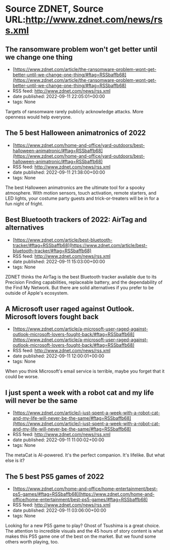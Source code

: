 # Source ZDNET, Source URL:http://www.zdnet.com/news/rss.xml

## The ransomware problem won't get better until we change one thing
 - [https://www.zdnet.com/article/the-ransomware-problem-wont-get-better-until-we-change-one-thing/#ftag=RSSbaffb68](https://www.zdnet.com/article/the-ransomware-problem-wont-get-better-until-we-change-one-thing/#ftag=RSSbaffb68)
 - RSS feed: http://www.zdnet.com/news/rss.xml
 - date published: 2022-09-11 22:05:01+00:00
 - tags: None

Targets of ransomware rarely publicly acknowledge attacks. More openness would help everyone.

## The 5 best Halloween animatronics of 2022
 - [https://www.zdnet.com/home-and-office/yard-outdoors/best-halloween-animatronic/#ftag=RSSbaffb68](https://www.zdnet.com/home-and-office/yard-outdoors/best-halloween-animatronic/#ftag=RSSbaffb68)
 - RSS feed: http://www.zdnet.com/news/rss.xml
 - date published: 2022-09-11 21:38:00+00:00
 - tags: None

The best Halloween animatronics are the ultimate tool for a spooky atmosphere. With motion sensors, touch activation, remote starters, and LED lights, your costume party guests and trick-or-treaters will be in for a fun night of fright.

## Best Bluetooth trackers of 2022: AirTag and alternatives
 - [https://www.zdnet.com/article/best-bluetooth-tracker/#ftag=RSSbaffb68](https://www.zdnet.com/article/best-bluetooth-tracker/#ftag=RSSbaffb68)
 - RSS feed: http://www.zdnet.com/news/rss.xml
 - date published: 2022-09-11 15:03:00+00:00
 - tags: None

ZDNET thinks the AirTag is the best Bluetooth tracker available due to its Precision Finding capabilities, replaceable battery, and the dependability of the Find My Network. But there are solid alternatives if you prefer to be outside of Apple's ecosystem.

## A Microsoft user raged against Outlook. Microsoft lovers fought back
 - [https://www.zdnet.com/article/a-microsoft-user-raged-against-outlook-microsoft-lovers-fought-back/#ftag=RSSbaffb68](https://www.zdnet.com/article/a-microsoft-user-raged-against-outlook-microsoft-lovers-fought-back/#ftag=RSSbaffb68)
 - RSS feed: http://www.zdnet.com/news/rss.xml
 - date published: 2022-09-11 12:00:01+00:00
 - tags: None

When you think Microsoft's email service is terrible, maybe you forget that it could be worse.

## I just spent a week with a robot cat and my life will never be the same
 - [https://www.zdnet.com/article/i-just-spent-a-week-with-a-robot-cat-and-my-life-will-never-be-the-same/#ftag=RSSbaffb68](https://www.zdnet.com/article/i-just-spent-a-week-with-a-robot-cat-and-my-life-will-never-be-the-same/#ftag=RSSbaffb68)
 - RSS feed: http://www.zdnet.com/news/rss.xml
 - date published: 2022-09-11 11:00:02+00:00
 - tags: None

The metaCat is AI-powered. It's the perfect companion. It's lifelike. But what else is it?

## The 5 best PS5 games of 2022
 - [https://www.zdnet.com/home-and-office/home-entertainment/best-ps5-games/#ftag=RSSbaffb68](https://www.zdnet.com/home-and-office/home-entertainment/best-ps5-games/#ftag=RSSbaffb68)
 - RSS feed: http://www.zdnet.com/news/rss.xml
 - date published: 2022-09-11 03:06:00+00:00
 - tags: None

Looking for a new PS5 game to play? Ghost of Tsushima is a great choice. The attention to incredible visuals and the 45 hours of story content is what makes this PS5 game one of the best on the market. But we found some others worth playing, too.
